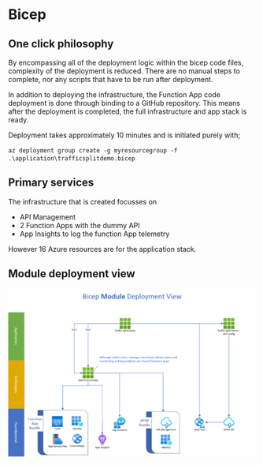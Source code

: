 # Bicep

## One click philosophy

By encompassing all of the deployment logic within the bicep code files, complexity of the deployment is reduced.
There are no manual steps to complete, nor any scripts that have to be run after deployment.

In addition to deploying the infrastructure, the Function App code deployment is done through binding to a GitHub repository. This means after the deployment is completed, the full infrastructure and app stack is ready.

Deployment takes approximately 10 minutes and is initiated purely with;

```azurecli
az deployment group create -g myresourcegroup -f .\application\trafficsplitdemo.bicep
```

## Primary services

The infrastructure that is created focusses on

- API Management
- 2 Function Apps with the dummy API
- App Insights to log the function App telemetry

However 16 Azure resources are for the application stack.

## Module deployment view

![module view](bicepmoduleview.png)

